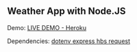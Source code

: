 

## Weather App with Node.JS

Demo: <a href="https://weather-app-with-node-js.herokuapp.com/"> LIVE DEMO - Heroku </a>

Dependencies:
<a href="https://github.com/motdotla/dotenv#readme"> dotenv </a>
<a href="https://github.com/expressjs/express"> express </a>
<a href="https://github.com/pillarjs/hbs#readme"> hbs </a>
<a href="https://github.com/request/request#readme"> request </a>


